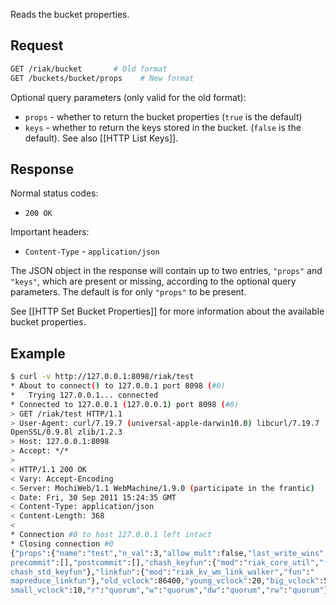 Reads the bucket properties.

## Request

```bash
GET /riak/bucket       # Old format
GET /buckets/bucket/props    # New format
```

Optional query parameters (only valid for the old format):

* `props` - whether to return the bucket properties (`true` is the default)
* `keys` - whether to return the keys stored in the bucket. (`false` is the
default). See also [[HTTP List Keys]].

## Response

Normal status codes:

* `200 OK`

Important headers:

* `Content-Type` - `application/json`

The JSON object in the response will contain up to two entries, `"props"` and
`"keys"`, which are present or missing, according to the optional query
parameters.  The default is for only `"props"` to be present.

See [[HTTP Set Bucket Properties]] for more information about the available
bucket properties.

## Example

```bash
$ curl -v http://127.0.0.1:8098/riak/test
* About to connect() to 127.0.0.1 port 8098 (#0)
*   Trying 127.0.0.1... connected
* Connected to 127.0.0.1 (127.0.0.1) port 8098 (#0)
> GET /riak/test HTTP/1.1
> User-Agent: curl/7.19.7 (universal-apple-darwin10.0) libcurl/7.19.7
OpenSSL/0.9.8l zlib/1.2.3
> Host: 127.0.0.1:8098
> Accept: */*
>
< HTTP/1.1 200 OK
< Vary: Accept-Encoding
< Server: MochiWeb/1.1 WebMachine/1.9.0 (participate in the frantic)
< Date: Fri, 30 Sep 2011 15:24:35 GMT
< Content-Type: application/json
< Content-Length: 368
<
* Connection #0 to host 127.0.0.1 left intact
* Closing connection #0
{"props":{"name":"test","n_val":3,"allow_mult":false,"last_write_wins":false,"
precommit":[],"postcommit":[],"chash_keyfun":{"mod":"riak_core_util","fun":"
chash_std_keyfun"},"linkfun":{"mod":"riak_kv_wm_link_walker","fun":"
mapreduce_linkfun"},"old_vclock":86400,"young_vclock":20,"big_vclock":50,"
small_vclock":10,"r":"quorum","w":"quorum","dw":"quorum","rw":"quorum"}}
```
